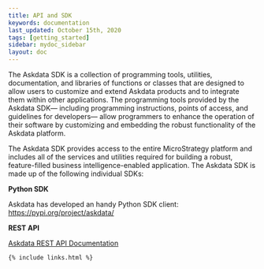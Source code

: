 ```yaml
---
title: API and SDK
keywords: documentation
last_updated: October 15th, 2020
tags: [getting_started]
sidebar: mydoc_sidebar
layout: doc
---
```


The Askdata SDK is a collection of programming tools, utilities, documentation, and libraries of functions or classes that are designed to allow users to customize and extend Askdata products and to integrate them within other applications. The programming tools provided by the Askdata SDK— including programming instructions, points of access, and guidelines for developers— allow programmers to enhance the operation of their software by customizing and embedding the robust functionality of the Askdata platform. 

The Askdata SDK provides access to the entire MicroStrategy platform and includes all of the services and utilities required for building a robust, feature-filled business intelligence-enabled application. The Askdata SDK is made up of the following individual SDKs:

‍**Python SDK**

Askdata has developed an handy Python SDK client: https://pypi.org/project/askdata/

**REST API**

[Askdata REST API Documentation](https://documenter.getpostman.com/view/522484/SzmY81T9?version=latest)

  




    {% include links.html %}

    